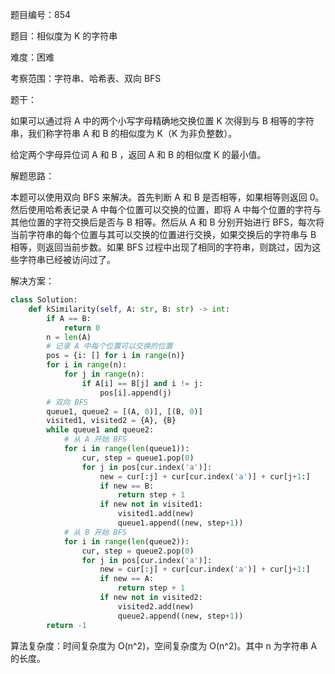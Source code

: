 题目编号：854

题目：相似度为 K 的字符串

难度：困难

考察范围：字符串、哈希表、双向 BFS

题干：

如果可以通过将 A 中的两个小写字母精确地交换位置 K 次得到与 B 相等的字符串，我们称字符串 A 和 B 的相似度为 K（K 为非负整数）。

给定两个字母异位词 A 和 B ，返回 A 和 B 的相似度 K 的最小值。

解题思路：

本题可以使用双向 BFS 来解决。首先判断 A 和 B 是否相等，如果相等则返回 0。然后使用哈希表记录 A 中每个位置可以交换的位置，即将 A 中每个位置的字符与其他位置的字符交换后是否与 B 相等。然后从 A 和 B 分别开始进行 BFS，每次将当前字符串的每个位置与其可以交换的位置进行交换，如果交换后的字符串与 B 相等，则返回当前步数。如果 BFS 过程中出现了相同的字符串，则跳过，因为这些字符串已经被访问过了。

解决方案：

```python
class Solution:
    def kSimilarity(self, A: str, B: str) -> int:
        if A == B:
            return 0
        n = len(A)
        # 记录 A 中每个位置可以交换的位置
        pos = {i: [] for i in range(n)}
        for i in range(n):
            for j in range(n):
                if A[i] == B[j] and i != j:
                    pos[i].append(j)
        # 双向 BFS
        queue1, queue2 = [(A, 0)], [(B, 0)]
        visited1, visited2 = {A}, {B}
        while queue1 and queue2:
            # 从 A 开始 BFS
            for i in range(len(queue1)):
                cur, step = queue1.pop(0)
                for j in pos[cur.index('a')]:
                    new = cur[:j] + cur[cur.index('a')] + cur[j+1:]
                    if new == B:
                        return step + 1
                    if new not in visited1:
                        visited1.add(new)
                        queue1.append((new, step+1))
            # 从 B 开始 BFS
            for i in range(len(queue2)):
                cur, step = queue2.pop(0)
                for j in pos[cur.index('a')]:
                    new = cur[:j] + cur[cur.index('a')] + cur[j+1:]
                    if new == A:
                        return step + 1
                    if new not in visited2:
                        visited2.add(new)
                        queue2.append((new, step+1))
        return -1
```

算法复杂度：时间复杂度为 O(n^2)，空间复杂度为 O(n^2)。其中 n 为字符串 A 的长度。
